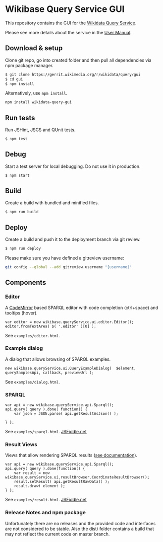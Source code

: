 # Wikibase Query Service GUI

This repository contains the GUI for the [Wikidata Query Service](https://query.wikidata.org/).

Please see more details about the service in the [User Manual](https://www.mediawiki.org/wiki/Wikidata_query_service/User_Manual).


## Download & setup

Clone git repo, go into created folder and then pull all dependencies via npm package manager.

```bash
$ git clone https://gerrit.wikimedia.org/r/wikidata/query/gui
$ cd gui
$ npm install
```

Alternatively, use `npm install`.

```bash
npm install wikidata-query-gui
```

## Run tests

Run JSHint, JSCS and QUnit tests.

```bash
$ npm test
```

## Debug
Start a test server for local debugging. Do not use it in production.

```bash
$ npm start
```

## Build
Create a build with bundled and minified files.

```bash
$ npm run build
```


## Deploy
Create a build and push it to the deployment branch via git review.

```bash
$ npm run deploy
```


Please make sure you have defined a gitreview username:
```bash
git config --global --add gitreview.username "[username]"
```


## Components
### Editor
A [CodeMirror](https://codemirror.net/) based SPARQL editor with code completion (ctrl+space) and tooltips (hover).
```
var editor = new wikibase.queryService.ui.editor.Editor();
editor.fromTextArea( $( '.editor' )[0] );
```
See `examples/editor.html`.

### Example dialog

A dialog that allows browsing of SPARQL examples.
```
new wikibase.queryService.ui.QueryExampleDialog(  $element, querySamplesApi, callback, previewUrl );
```
See `examples/dialog.html`.

### SPARQL

```
var api = new wikibase.queryService.api.Sparql();
api.query( query ).done( function() {
	var json = JSON.parse( api.getResultAsJson() );

} );
```
See `examples/sparql.html`.
[JSFiddle.net](https://jsfiddle.net/jonaskress/qpuynfz8/)


### Result Views
Views that allow rendering SPARQL results ([see documentation](https://www.wikidata.org/wiki/Wikidata:SPARQL_query_service/Wikidata_Query_Help/Result_Views)).

```
var api = new wikibase.queryService.api.Sparql();
api.query( query ).done(function() {
	var result = new wikibase.queryService.ui.resultBrowser.CoordinateResultBrowser();
	result.setResult( api.getResultRawData() );
	result.draw( element );
} );
```
See `examples/result.html`.
[JSFiddle.net](https://jsfiddle.net/jonaskress/9dhv0yLp/)

### Release Notes and npm package

Unfortunately there are no releases and the provided code and interfaces are not considered to be stable.
Also the dist/ folder contains a build that may not reflect the current code on master branch.
